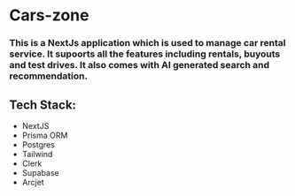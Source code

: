 # Cars-zone

### This is a NextJs application which is used to manage car rental service. It supoorts all the features including rentals, buyouts and test drives. It also comes with AI generated search and recommendation.

## Tech Stack:
- NextJS
- Prisma ORM
- Postgres
- Tailwind
- Clerk
- Supabase
- Arcjet